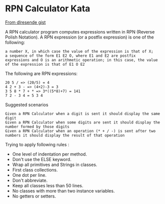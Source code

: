 # RPN Calculator Kata

[From dlresende gist](https://gist.github.com/dlresende/274194dd6ec993eb5ec5)

A RPN calculator program computes expressions written in RPN (Reverse Polish Notation). A RPN expression (or a postfix expression) is one of the following:

    a number X, in which case the value of the expression is that of X;
    a sequence of the form E1 E2 O, where E1 and E2 are postfix expressions and O is an arithmetic operation; in this case, the value of the expression is that of E1 O E2

The following are RPN expressions:

    20 5 / => (20/5) = 4
    4 2 + 3 - => (4+2)-3 = 3
    3 5 8 * 7 + * => 3*((5*8)+7) = 141
    7 2 - 3 4 = 5 3 4

Suggested scenarios

    Given a RPN Calculator when a digit is sent it should display the same digit
    Given a RPN Calculator when some digits are sent it should display the number formed by those digits
    Given a RPN Calculator when an operation (* + / -) is sent after two numbers it should display the result of that operation


Trying to apply following rules :

* One level of indentation per method.
* Don't use the ELSE keyword.
* Wrap all primitives and Strings in classes.
* First class collections.
* One dot per line.
* Don't abbreviate.
* Keep all classes less than 50 lines.
* No classes with more than two instance variables.
* No getters or setters.
